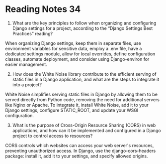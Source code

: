 # Reading Notes 34

1. What are the key principles to follow when organizing and configuring Django settings for a project, according to the “Django Settings Best Practices” reading?

When organizing Django settings, keep them in separate files, use environment variables for sensitive data, employ a .env file, have a dedicated settings module, allow for local overrides, define configuration classes, automate deployment, and consider using Django-environ for easier management.

2. How does the White Noise library contribute to the efficient serving of static files in a Django application, and what are the steps to integrate it into a project?

White Noise simplifies serving static files in Django by allowing them to be served directly from Python code, removing the need for additional servers like Nginx or Apache. To integrate it, install White Noise, add it to your Django settings, configure STATIC_ROOT, and update your WSGI configuration.

3. What is the purpose of Cross-Origin Resource Sharing (CORS) in web applications, and how can it be implemented and configured in a Django project to control access to resources?

CORS controls which websites can access your web server's resources, preventing unauthorized access. In Django, use the django-cors-headers package: install it, add it to your settings, and specify allowed origins.
